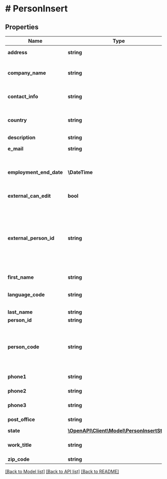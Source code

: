 # # PersonInsert

## Properties

Name | Type | Description | Notes
------------ | ------------- | ------------- | -------------
**address** | **string** | Street address | [optional]
**company_name** | **string** | Company where person works | [optional]
**contact_info** | **string** | General contact info field | [optional]
**country** | **string** | Country where person lives | [optional]
**description** | **string** | Description | [optional]
**e_mail** | **string** | Email address | [optional]
**employment_end_date** | **\DateTime** | Optional date when user&#39;s work contract ends. | [optional]
**external_can_edit** | **bool** | Is person editable | [optional]
**external_person_id** | **string** | Person&#39;s identifier if person is imported to iLOQ from external system. If given, this value has to be unique. | [optional]
**first_name** | **string** | First names | [optional]
**language_code** | **string** | Person&#39;s language for SMSs and emails | [optional]
**last_name** | **string** | Last name | [optional]
**person_id** | **string** | ID | [optional]
**person_code** | **string** | Code identifying user. For example social security number. |
**phone1** | **string** | Phone number 1 | [optional]
**phone2** | **string** | Phone number 2 | [optional]
**phone3** | **string** | Phone number 3 | [optional]
**post_office** | **string** | City or post office info | [optional]
**state** | [**\OpenAPI\Client\Model\PersonInsertState**](PersonInsertState.md) |  | [optional]
**work_title** | **string** | Work title in the company. | [optional]
**zip_code** | **string** | Zip code | [optional]

[[Back to Model list]](../../README.md#models) [[Back to API list]](../../README.md#endpoints) [[Back to README]](../../README.md)

